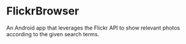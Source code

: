 # FlickrBrowser
An Android app that leverages the Flickr API to show relevant photos according to the given search terms.
